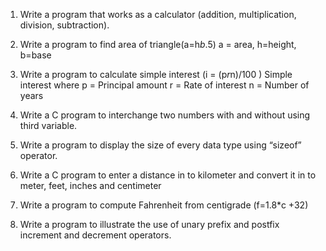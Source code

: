 1. Write a program that works as a calculator (addition,
multiplication, division, subtraction).

2. Write a program to find area of triangle(a=h*b*.5)
 a = area, h=height, b=base
 
3. Write a program to calculate simple interest (i = (p*r*n)/100
)
Simple interest where p = Principal amount r = Rate of
interest
n = Number of years

4. Write a C program to interchange two numbers with and
without using third variable.

5. Write a program to display the size of every data type using
“sizeof” operator.

6. Write a C program to enter a distance in to kilometer and
convert it in to meter, feet, inches and centimeter
7. Write a program to compute Fahrenheit from centigrade
(f=1.8*c +32)

8. Write a program to illustrate the use of unary prefix and
postfix increment and decrement operators.

